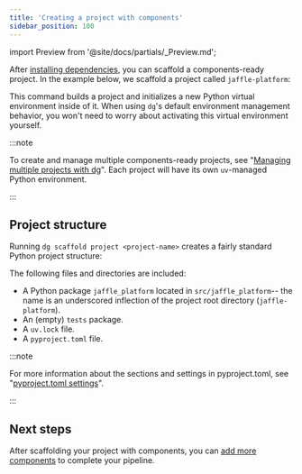 ```yaml
---
title: 'Creating a project with components'
sidebar_position: 100
---
```


import Preview from '@site/docs/partials/\_Preview.md';

<Preview />

After [installing dependencies](/guides/labs/components#installation), you can scaffold a components-ready project. In the example below, we scaffold a project called `jaffle-platform`:

<CliInvocationExample path="docs_snippets/docs_snippets/guides/components/index/2-a-uv-scaffold.txt" />

This command builds a project and initializes a new Python virtual environment inside of it. When using `dg`'s default environment management behavior, you won't need to worry about activating this virtual environment yourself.

:::note

To create and manage multiple components-ready projects, see "[Managing multiple projects with dg](/guides/labs/dg/multiple-projects)". Each project will have its own `uv`-managed Python environment.

:::

## Project structure

Running `dg scaffold project <project-name>` creates a fairly standard Python project structure:

<CliInvocationExample path="docs_snippets/docs_snippets/guides/components/index/3-uv-tree.txt" />

The following files and directories are included:

- A Python package `jaffle_platform` located in `src/jaffle_platform`-- the name is an underscored inflection of the project root directory (`jaffle-platform`).
- An (empty) `tests` package.
- A `uv.lock` file.
- A `pyproject.toml` file.

:::note

For more information about the sections and settings in pyproject.toml, see "[pyproject.toml settings](/guides/labs/dg/configuring-dg)".

:::

## Next steps

After scaffolding your project with components, you can [add more components](/guides/labs/components/building-pipelines-with-components/adding-components) to complete your pipeline.
